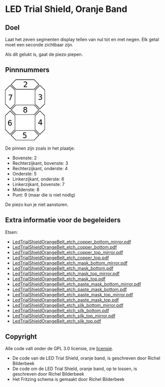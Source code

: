 # LED Trial Shield, Oranje Band

## Doel

Laat het zeven segmenten display tellen van nul tot en met negen. 
Elk getal moet een seconde zichtbaar zijn.

Als dit gelukt is, gaat de piezo piepen.

## Pinnnummers

![7_segment_display_pins](7_segment_display_pins.png)

De pinnen zijn zoals in het plaatje:
 * Bovenste: 2
 * Rechterzijkant, bovenste: 3
 * Rechterzijkant, onderste: 4
 * Onderste: 5
 * Linkerzijkant, onderste: 6
 * Linkerzijkant, bovenste: 7
 * Middenste: 8
 * Punt: 9 (maar die is niet nodig)

De piezo kun je niet aansturen.

## Extra informatie voor de begeleiders

Etsen:

 * [LedTrialShieldOrangeBelt_etch_copper_bottom_mirror.pdf](LedTrialShieldOrangeBelt_etch_copper_bottom_mirror.pdf)
 * [LedTrialShieldOrangeBelt_etch_copper_bottom.pdf](LedTrialShieldOrangeBelt_etch_copper_bottom.pdf)
 * [LedTrialShieldOrangeBelt_etch_copper_top_mirror.pdf](LedTrialShieldOrangeBelt_etch_copper_top_mirror.pdf)
 * [LedTrialShieldOrangeBelt_etch_copper_top.pdf](LedTrialShieldOrangeBelt_etch_copper_top.pdf)
 * [LedTrialShieldOrangeBelt_etch_mask_bottom_mirror.pdf](LedTrialShieldOrangeBelt_etch_mask_bottom_mirror.pdf)
 * [LedTrialShieldOrangeBelt_etch_mask_bottom.pdf](LedTrialShieldOrangeBelt_etch_mask_bottom.pdf)
 * [LedTrialShieldOrangeBelt_etch_mask_top_mirror.pdf](LedTrialShieldOrangeBelt_etch_mask_top_mirror.pdf)
 * [LedTrialShieldOrangeBelt_etch_mask_top.pdf](LedTrialShieldOrangeBelt_etch_mask_top.pdf)
 * [LedTrialShieldOrangeBelt_etch_paste_mask_bottom_mirror.pdf](LedTrialShieldOrangeBelt_etch_paste_mask_bottom_mirror.pdf)
 * [LedTrialShieldOrangeBelt_etch_paste_mask_bottom.pdf](LedTrialShieldOrangeBelt_etch_paste_mask_bottom.pdf)
 * [LedTrialShieldOrangeBelt_etch_paste_mask_top_mirror.pdf](LedTrialShieldOrangeBelt_etch_paste_mask_top_mirror.pdf)
 * [LedTrialShieldOrangeBelt_etch_paste_mask_top.pdf](LedTrialShieldOrangeBelt_etch_paste_mask_top.pdf)
 * [LedTrialShieldOrangeBelt_etch_silk_bottom_mirror.pdf](LedTrialShieldOrangeBelt_etch_silk_bottom_mirror.pdf)
 * [LedTrialShieldOrangeBelt_etch_silk_bottom.pdf](LedTrialShieldOrangeBelt_etch_silk_bottom.pdf)
 * [LedTrialShieldOrangeBelt_etch_silk_top_mirror.pdf](LedTrialShieldOrangeBelt_etch_silk_top_mirror.pdf)
 * [LedTrialShieldOrangeBelt_etch_silk_top.pdf](LedTrialShieldOrangeBelt_etch_silk_top.pdf)

## Copyright

Alle code valt onder de GPL 3.0 licensie, zie [licensie](LICENSE).

 * De code van de LED Trial Shield, oranje band, is geschreven door Richel Bilderbeek
 * De code om de LED Trial Shield, oranje band, op te lossen, is geschreven door Richel Bilderbeek
 * Het Fritzing schema is gemaakt door Richel Bilderbeek
